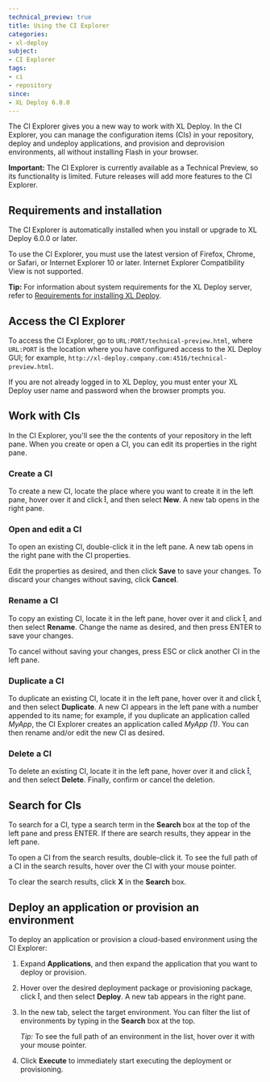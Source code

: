 ```yaml
---
technical_preview: true
title: Using the CI Explorer
categories:
- xl-deploy
subject:
- CI Explorer
tags:
- ci
- repository
since:
- XL Deploy 6.0.0
---
```


The CI Explorer gives you a new way to work with XL Deploy. In the CI Explorer, you can manage the configuration items (CIs) in your repository, deploy and undeploy applications, and provision and deprovision environments, all without installing Flash in your browser.

**Important:** The CI Explorer is currently available as a Technical Preview, so its functionality is limited. Future releases will add more features to the CI Explorer.

## Requirements and installation

The CI Explorer is automatically installed when you install or upgrade to XL Deploy 6.0.0 or later.

To use the CI Explorer, you must use the latest version of Firefox, Chrome, or Safari, or Internet Explorer 10 or later. Internet Explorer Compatibility View is not supported.

**Tip:** For information about system requirements for the XL Deploy server, refer to [Requirements for installing XL Deploy](/xl-deploy/concept/requirements-for-installing-xl-deploy.html).

## Access the CI Explorer

To access the CI Explorer, go to `URL:PORT/technical-preview.html`, where `URL:PORT` is the location where you have configured access to the XL Deploy GUI; for example, `http://xl-deploy.company.com:4516/technical-preview.html`.

If you are not already logged in to XL Deploy, you must enter your XL Deploy user name and password when the browser prompts you.

## Work with CIs

In the CI Explorer, you'll see the the contents of your repository in the left pane. When you create or open a CI, you can edit its properties in the right pane.

### Create a CI

To create a new CI, locate the place where you want to create it in the left pane, hover over it and click ![CI Explorer action menu](/images/menu_three_dots.png), and then select **New**. A new tab opens in the right pane.

### Open and edit a CI

To open an existing CI, double-click it in the left pane. A new tab opens in the right pane with the CI properties.

Edit the properties as desired, and then click **Save** to save your changes. To discard your changes without saving, click **Cancel**.

### Rename a CI

To copy an existing CI, locate it in the left pane, hover over it and click ![CI Explorer action menu](/images/menu_three_dots.png), and then select **Rename**. Change the name as desired, and then press ENTER to save your changes.

To cancel without saving your changes, press ESC or click another CI in the left pane.

### Duplicate a CI

To duplicate an existing CI, locate it in the left pane, hover over it and click ![CI Explorer action menu](/images/menu_three_dots.png), and then select **Duplicate**. A new CI appears in the left pane with a number appended to its name; for example, if you duplicate an application called _MyApp_, the CI Explorer creates an application called _MyApp (1)_. You can then rename and/or edit the new CI as desired.

### Delete a CI

To delete an existing CI, locate it in the left pane, hover over it and click ![CI Explorer action menu](/images/menu_three_dots.png), and then select **Delete**. Finally, confirm or cancel the deletion.

## Search for CIs

To search for a CI, type a search term in the **Search** box at the top of the left pane and press ENTER. If there are search results, they appear in the left pane.

To open a CI from the search results, double-click it. To see the full path of a CI in the search results, hover over the CI with your mouse pointer.

To clear the search results, click **X** in the **Search** box.

## Deploy an application or provision an environment

To deploy an application or provision a cloud-based environment using the CI Explorer:

1. Expand **Applications**, and then expand the application that you want to deploy or provision.
2. Hover over the desired deployment package or provisioning package, click ![CI Explorer action menu](/images/menu_three_dots.png), and then select **Deploy**. A new tab appears in the right pane.
3. In the new tab, select the target environment. You can filter the list of environments by typing in the **Search** box at the top.

    *Tip:* To see the full path of an environment in the list, hover over it with your mouse pointer.

4. Click **Execute** to immediately start executing the deployment or provisioning.
